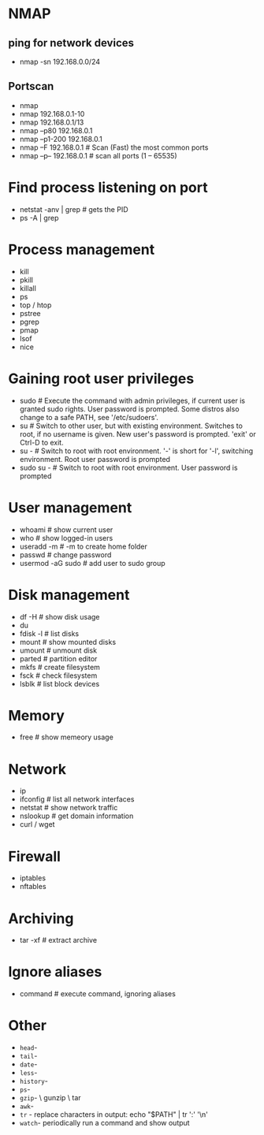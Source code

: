 # NMAP
## ping for network devices
- nmap -sn 192.168.0.0/24

## Portscan
- nmap <url>
- nmap 192.168.0.1-10
- nmap 192.168.0.1/13
- nmap –p80 192.168.0.1
- nmap –p1-200 192.168.0.1
- nmap –F 192.168.0.1  # Scan (Fast) the most common ports
- nmap –p– 192.168.0.1  # scan all ports (1 – 65535)

# Find process listening on port
- netstat -anv | grep <port>  # gets the PID
- ps -A | grep <pid>

# Process management
- kill <pid>
- pkill <pname>
- killall
- ps
- top / htop
- pstree
- pgrep
- pmap
- lsof
- nice

# Gaining root user privileges
- sudo <command>  # Execute the command with admin privileges, if current user is granted sudo rights. User password is prompted. Some distros also change to a safe PATH, see '/etc/sudoers'.
- su <username>  # Switch to other user, but with existing environment. Switches to root, if no username is given. New user's password is prompted. 'exit' or Ctrl-D to exit.
- su -  # Switch to root with root environment. '-' is short for '-l', switching environment. Root user password is prompted
- sudo su -  # Switch to root with root environment. User password is prompted

# User management
- whoami  # show current user
- who  # show logged-in users
- useradd -m <username>  # -m to create home folder
- passwd <username> # change password
- usermod -aG sudo <username>  # add user to sudo group

# Disk management
- df -H  # show disk usage
- du
- fdisk -l  # list disks
- mount  # show mounted disks
- umount  # unmount disk
- parted  # partition editor
- mkfs  # create filesystem
- fsck  # check filesystem
- lsblk  # list block devices

# Memory
- free  # show memeory usage

# Network
- ip
- ifconfig  # list all network interfaces
- netstat  # show network traffic
- nslookup <domain>  # get domain information
- curl / wget

# Firewall
- iptables
- nftables

# Archiving
- tar -xf <file>  # extract archive

# Ignore aliases
- command <command>  # execute command, ignoring aliases

# Other
* `head`- 
* `tail`- 
* `date`- 
* `less`- 
* `history`- 
* `ps`- 
* `gzip`-  \ gunzip \ tar
* `awk`- 
* `tr` - replace characters in output: echo "$PATH" | tr ':' '\n'
* `watch`- periodically run a command and show output
